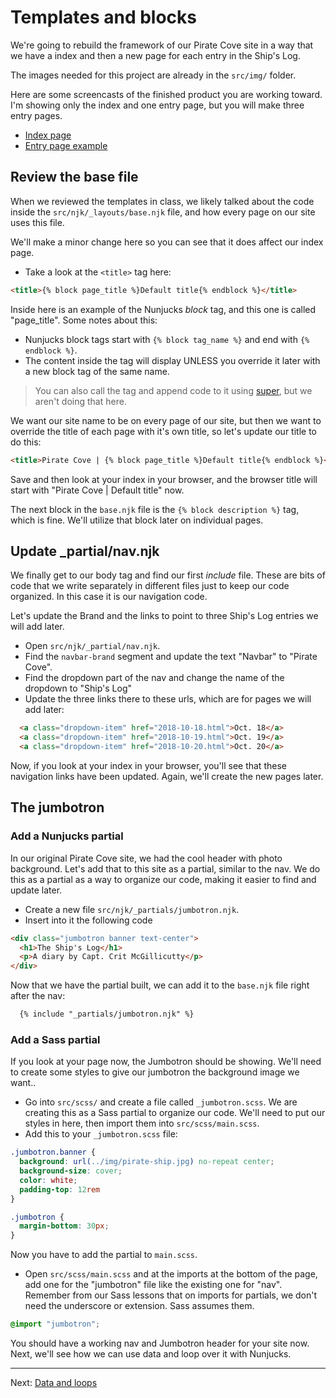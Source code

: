 # Templates and blocks

We're going to rebuild the framework of our Pirate Cove site in a way that we have a index and then a new page for each entry in the Ship's Log.

The images needed for this project are already in the `src/img/` folder.

Here are some screencasts of the finished product you are working toward. I'm showing only the index and one entry page, but you will make three entry pages.

- [Index page](https://drive.google.com/open?id=1VVL4bHhFsalq-mj2Yy14C1U62lUqOFgi)
- [Entry page example](https://drive.google.com/open?id=1gOk9bUFAmtR82MmAobNK8jovrVnIW_z_)

## Review the base file

When we reviewed the templates in class, we likely talked about the code inside the `src/njk/_layouts/base.njk` file, and how every page on our site uses this file.

We'll make a minor change here so you can see that it does affect our index page.

- Take a look at the `<title>` tag here:

```html
<title>{% block page_title %}Default title{% endblock %}</title>
```

Inside here is an example of the Nunjucks _block_ tag, and this one is called "page_title". Some notes about this:

- Nunjucks block tags start with `{% block tag_name %}` and end with `{% endblock %}`.
- The content inside the tag will display UNLESS you override it later with a new block tag of the same name.

> You can also call the tag and append code to it using [super](https://mozilla.github.io/nunjucks/templating.html#super), but we aren't doing that here.

We want our site name to be on every page of our site, but then we want to override the title of each page with it's own title, so let's update our title to do this:

```html
<title>Pirate Cove | {% block page_title %}Default title{% endblock %}</title>
```

Save and then look at your index in your browser, and the browser title will start with "Pirate Cove | Default title" now.

The next block in the `base.njk` file is the `{% block description %}` tag, which is fine. We'll utilize that block later on individual pages.

## Update _partial/nav.njk

We finally get to our body tag and find our first _include_ file. These are bits of code that we write separately in different files just to keep our code organized. In this case it is our navigation code.

Let's update the Brand and the links to point to three Ship's Log entries we will add later.

- Open `src/njk/_partial/nav.njk`.
- Find the `navbar-brand` segment and update the text "Navbar" to "Pirate Cove".
- Find the dropdown part of the nav and change the name of the dropdown to "Ship's Log"
- Update the three links there to these urls, which are for pages we will add later:

```html
  <a class="dropdown-item" href="2018-10-18.html">Oct. 18</a>
  <a class="dropdown-item" href="2018-10-19.html">Oct. 19</a>
  <a class="dropdown-item" href="2018-10-20.html">Oct. 20</a>
```

Now, if you look at your index in your browser, you'll see that these navigation links have been updated. Again, we'll create the new pages later.

## The jumbotron

### Add a Nunjucks partial

In our original Pirate Cove site, we had the cool header with photo background. Let's add that to this site as a partial, similar to the nav. We do this as a partial as a way to organize our code, making it easier to find and update later.

- Create a new file `src/njk/_partials/jumbotron.njk`.
- Insert into it the following code

```html
<div class="jumbotron banner text-center">
  <h1>The Ship's Log</h1>
  <p>A diary by Capt. Crit McGillicutty</p> 
</div>
```

Now that we have the partial built, we can add it to the `base.njk` file right after the nav:

```html
  {% include "_partials/jumbotron.njk" %}
```

### Add a Sass partial

If you look at your page now, the Jumbotron should be showing. We'll need to create some styles to give our jumbotron the background image we want..

- Go into `src/scss/` and create a file called `_jumbotron.scss`. We are creating this as a Sass partial to organize our code. We'll need to put our styles in here, then import them into `src/scss/main.scss`.
- Add this to your `_jumbotron.scss` file:

```scss
.jumbotron.banner {
  background: url(../img/pirate-ship.jpg) no-repeat center;
  background-size: cover;
  color: white;
  padding-top: 12rem
}

.jumbotron {
  margin-bottom: 30px;
}
```

Now you have to add the partial to `main.scss`.

- Open `src/scss/main.scss` and at the imports at the bottom of the page, add one for the "jumbotron" file like the existing one for "nav". Remember from our Sass lessons that on imports for partials, we don't need the underscore or extension. Sass assumes them.

```scss
@import "jumbotron";
```

You should have a working nav and Jumbotron header for your site now. Next, we'll see how we can use data and loop over it with Nunjucks.

----

Next: [Data and loops](static-03-loops.md)
